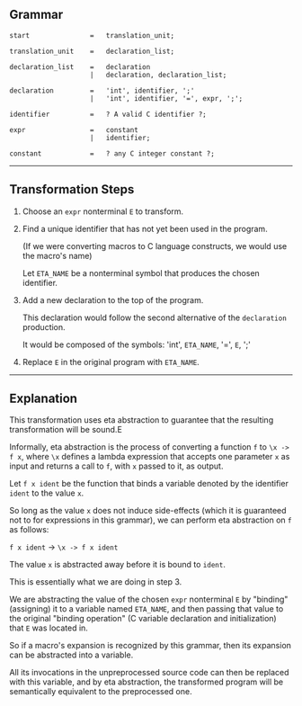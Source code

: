 Grammar
-----------------------------------------------------------------------

```
start               =   translation_unit;

translation_unit    =   declaration_list;

declaration_list    =   declaration
                    |   declaration, declaration_list;

declaration         =   'int', identifier, ';'
                    |   'int', identifier, '=', expr, ';';

identifier          =   ? A valid C identifier ?;

expr                =   constant
                    |   identifier;

constant            =   ? any C integer constant ?;
```

-----------------------------------------------------------------------
Transformation Steps
-----------------------------------------------------------------------

1) Choose an `expr` nonterminal `E` to transform.

2) Find a unique identifier that has not yet been used in the program.
   
   (If we were converting macros to C language constructs, we would
   use the macro's name)
   
   Let `ETA_NAME` be a nonterminal symbol that produces the chosen
   identifier.

3) Add a new declaration to the top of the program.
   
   This declaration would follow the second alternative of the
   `declaration` production.
   
   It would be composed of the symbols:
   'int', `ETA_NAME`, '=', `E`, ';'

4) Replace `E` in the original program with `ETA_NAME`.

-----------------------------------------------------------------------
Explanation
-----------------------------------------------------------------------

This transformation uses eta abstraction to guarantee that the
resulting transformation will be sound.E

Informally, eta abstraction is the process of converting a function
`f` to `\x -> f x`, where `\x` defines a lambda expression that accepts
one parameter `x` as input and returns a call to `f`, with `x` passed
to it, as output.

Let `f x ident` be the function that binds a variable denoted by the
identifier `ident` to the value `x`.

So long as the value `x` does not induce side-effects (which it is
guaranteed not to for expressions in this grammar), we can perform
eta abstraction on `f` as follows:

`f x ident` -> `\x -> f x ident`

The value `x` is abstracted away before it is bound to `ident`.

This is essentially what we are doing in step 3.

We are abstracting the value of the chosen `expr` nonterminal `E`
by "binding" (assigning) it to a variable named `ETA_NAME`,
and then passing that value to the original "binding operation"
(C variable declaration and initialization) that `E` was located in.

So if a macro's expansion is recognized by this grammar, then its
expansion can be abstracted into a variable.

All its invocations in the unpreprocessed source code can then be
replaced with this variable, and by eta abstraction, the transformed
program will be semantically equivalent to the preprocessed one.